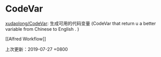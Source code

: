 # CodeVar



[xudaolong/CodeVar](https://github.com/xudaolong/CodeVar): 生成可用的代码变量 (CodeVar that return u a better variable from Chinese to English . )



[[Alfred Workflow]]

上次更新：2019-07-27  +0800

